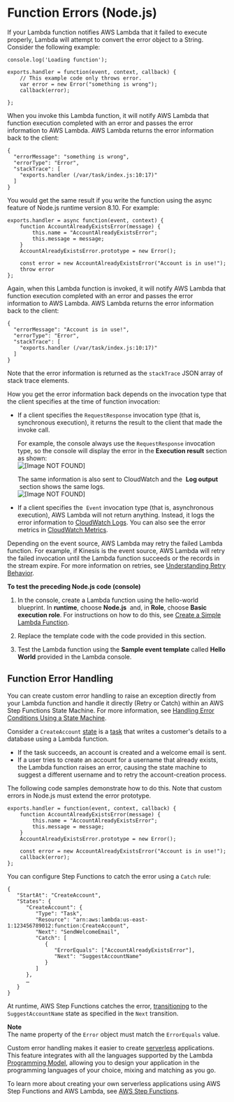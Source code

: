 # Function Errors \(Node\.js\)<a name="nodejs-prog-mode-exceptions"></a>

 If your Lambda function notifies AWS Lambda that it failed to execute properly, Lambda will attempt to convert the error object to a String\. Consider the following example:

```
console.log('Loading function');

exports.handler = function(event, context, callback) {
    // This example code only throws error. 
    var error = new Error("something is wrong");
    callback(error);
   
};
```

 When you invoke this Lambda function, it will notify AWS Lambda that function execution completed with an error and passes the error information to AWS Lambda\. AWS Lambda returns the error information back to the client: 

```
{
  "errorMessage": "something is wrong",
  "errorType": "Error",
  "stackTrace": [
    "exports.handler (/var/task/index.js:10:17)"
  ]
}
```

You would get the same result if you write the function using the async feature of Node\.js runtime version 8\.10\. For example:

```
exports.handler = async function(event, context) {                
    function AccountAlreadyExistsError(message) {
        this.name = "AccountAlreadyExistsError";
        this.message = message;
    }
    AccountAlreadyExistsError.prototype = new Error();
 
    const error = new AccountAlreadyExistsError("Account is in use!");
    throw error
};
```

Again, when this Lambda function is invoked, it will notify AWS Lambda that function execution completed with an error and passes the error information to AWS Lambda\. AWS Lambda returns the error information back to the client:

```
{
  "errorMessage": "Account is in use!",
  "errorType": "Error",
  "stackTrace": [
    "exports.handler (/var/task/index.js:10:17)"
  ]
}
```

 Note that the error information is returned as the `stackTrace` JSON array of stack trace elements\. 

How you get the error information back depends on the invocation type that the client specifies at the time of function invocation: 
+ If a client specifies the `RequestResponse` invocation type \(that is, synchronous execution\), it returns the result to the client that made the invoke call\.

  For example, the console always use the `RequestResponse` invocation type, so the console will display the error in the **Execution result** section as shown:  
![\[Image NOT FOUND\]](http://docs.aws.amazon.com/lambda/latest/dg/images/exception-shown-in-console-nodejs.png)

   The same information is also sent to CloudWatch and the  **Log output**  section shows the same logs\.   
![\[Image NOT FOUND\]](http://docs.aws.amazon.com/lambda/latest/dg/images/exception-shown-in-console20-nodejs.png)
+ If a client specifies the  `Event` invocation type \(that is, asynchronous execution\), AWS Lambda will not return anything\. Instead, it logs the error information to [CloudWatch Logs](http://docs.aws.amazon.com/AmazonCloudWatch/latest/monitoring//logs/WhatIsCloudWatchLogs.html)\. You can also see the error metrics in [CloudWatch Metrics](http://docs.aws.amazon.com/AmazonCloudWatch/latest/monitoring//viewing_metrics_with_cloudwatch.html)\. 

 Depending on the event source, AWS Lambda may retry the failed Lambda function\. For example, if Kinesis is the event source, AWS Lambda will retry the failed invocation until the Lambda function succeeds or the records in the stream expire\. For more information on retries, see [Understanding Retry Behavior](retries-on-errors.md)\.

**To test the preceding Node\.js code \(console\)**

1. In the console, create a Lambda function using the hello\-world blueprint\. In **runtime**, choose **Node\.js**  and, in **Role**, choose **Basic execution role**\. For instructions on how to do this, see [Create a Simple Lambda Function](get-started-create-function.md)\. 

1. Replace the template code with the code provided in this section\.

1. Test the Lambda function using the **Sample event template** called **Hello World** provided in the Lambda console\. 

## Function Error Handling<a name="nodejs-prog-model-custom-exceptions"></a>

You can create custom error handling to raise an exception directly from your Lambda function and handle it directly \(Retry or Catch\) within an AWS Step Functions State Machine\. For more information, see [Handling Error Conditions Using a State Machine](http://docs.aws.amazon.com/step-functions/latest/dg/tutorial-handling-error-conditions.html)\. 

Consider a `CreateAccount` [state](http://docs.aws.amazon.com/step-functions/latest/dg/awl-ref-states.html) is a [task](http://docs.aws.amazon.com/step-functions/latest/dg/awl-ref-states-task.html) that writes a customer's details to a database using a Lambda function\.
+ If the task succeeds, an account is created and a welcome email is sent\.
+ If a user tries to create an account for a username that already exists, the Lambda function raises an error, causing the state machine to suggest a different username and to retry the account\-creation process\.

The following code samples demonstrate how to do this\. Note that custom errors in Node\.js must extend the error prototype\.

```
exports.handler = function(event, context, callback) {                
    function AccountAlreadyExistsError(message) {
        this.name = "AccountAlreadyExistsError";
        this.message = message;
    }
    AccountAlreadyExistsError.prototype = new Error();
 
    const error = new AccountAlreadyExistsError("Account is in use!");
    callback(error);
};
```

You can configure Step Functions to catch the error using a `Catch` rule:

```
{
   "StartAt": "CreateAccount",
   "States": {
      "CreateAccount": {
         "Type": "Task",
         "Resource": "arn:aws:lambda:us-east-1:123456789012:function:CreateAccount",
         "Next": "SendWelcomeEmail",
         "Catch": [
            {
               "ErrorEquals": ["AccountAlreadyExistsError"],
               "Next": "SuggestAccountName"
            }
         ]
      },
      …
   }
}
```

At runtime, AWS Step Functions catches the error, [transitioning](http://docs.aws.amazon.com/step-functions/latest/dg/concepts-transitions.html) to the `SuggestAccountName` state as specified in the `Next` transition\.

**Note**  
The name property of the `Error` object must match the `ErrorEquals` value\.

Custom error handling makes it easier to create [serverless](https://aws.amazon.com/serverless) applications\. This feature integrates with all the languages supported by the Lambda [Programming Model](programming-model-v2.md), allowing you to design your application in the programming languages of your choice, mixing and matching as you go\.

To learn more about creating your own serverless applications using AWS Step Functions and AWS Lambda, see [AWS Step Functions](https://aws.amazon.com/step-functions/)\. 
